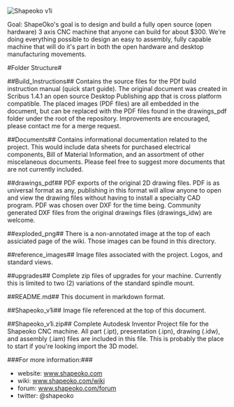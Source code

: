 ![Shapeoko v1i](https://github.com/shapeoko/ShapeOko/raw/master/Shapeoko_v1i.gif)

Goal: ShapeOko's goal is to design and build a fully open source (open hardware) 3 axis CNC machine that anyone can build for about $300. We're doing everything possible to design an easy to assembly, fully capable machine that will do it's part in both the open hardware and desktop manufacturing movements.

#Folder Structure#

##Build_Instructions##
Contains the source files for the PDf build instruction manual (quick start guide). The original document was created in Scribus 1.4.1 an open source Desktop Publishing app that is cross platform compatible. The placed images (PDF files) are all embedded in the document, but can be replaced with the PDF files found in the drawings_pdf folder under the root of the repository. Improvements are encouraged, please contact me for a merge request.

##Documents##
Contains informational documentation related to the project. This would include data sheets for purchased electrical components, Bill of Material Information, and an assortment of other miscelaneous documents. Please feel free to suggest more documents that are not currently included.

##drawings_pdf##
PDF exports of the original 2D drawing files. PDF is as universal format as any, publishing in this format will allow anyone to open and view the drawing files without having to install a specialty CAD program. PDF was chosen over DXF for the time being. Community generated DXF files from the original drawings files (drawings_idw) are welcome.

##exploded_png##
There is a non-annotated image at the top of each assiciated page of the wiki. Those images can be found in this directory.

##reference_images##
Image files associated with the project. Logos, and standard views.

##upgrades##
Complete zip files of upgrades for your machine. Currently this is limited to two (2) variations of the standard spindle mount. 

##README.md##
This document in markdown format.

##Shapeoko_v1i##
Image file referenced at the top of this document. 

##Shapeoko_v1i.zip##
Complete Autodesk Inventor Project file for the Shapeoko CNC machine. All part (.ipt), presentation (.ipn), drawing (.idw), and assembly (.iam) files are included in this file. This is probably the place to start if you're looking import the 3D model. 


###For more information:###
- website: www.shapeoko.com
- wiki: www.shapeoko.com/wiki
- forum: www.shapeoko.com/forum
- twitter: @shapeoko
